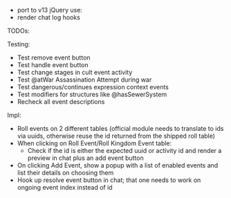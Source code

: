 * port to v13
jQuery use:
* render chat log hooks

TODOs:

Testing:
* Test remove event button
* Test handle event button
* Test change stages in cult event activity
* Test @atWar Assassination Attempt during war
* Test dangerous/continues expression context events
* Test modifiers for structures like @hasSewerSystem
* Recheck all event descriptions

Impl:
* Roll events on 2 different tables (official module needs to translate to ids via uuids, otherwise reuse the id returned from the shipped roll table)
* When clicking on Roll Event/Roll Kingdom Event table:
  * Check if the id is either the expected uuid or activity id and render a preview in chat plus an add event button
* On clicking Add Event, show a popup with a list of enabled events and list their details on choosing them
* Hook up resolve event button in chat; that one needs to work on ongoing event index instead of id